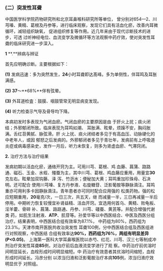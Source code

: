 ### (二）突发性耳聋 

 中国医学科学院药物研究所和北京耳鼻喉科研究所等单位，  曾分别对654—2、川芎嗪、黄精、葛根及丹参等，进行临床观察，发现它们具有活血化瘀，改善内耳微循环，减轻组织缺氧，  促进组织修复等作用。近几年来由于现代诊断技术的进步，可透 过听神经电位、血流变学及微循环等方法观察中药疗效，使对突发性耳聋的临床研究进一步深入。

  **1** **.**辨病与辨证

  首先应明确诊断。主要根据如下：  

  **(1)**    发病迅速：多为突然发生，**24**小时耳聋即达髙峰。多为单侧性，伴耳鸣及耳胀满感。

  **(2)**      **37**〜**68%**伴有弦晕。

  **(3)**      外耳道检査：鼓膜、咽鼓管常无明显病变发现。

  **(4)**      听力检查示气导及骨导均下降。

  本病初发时多表现为气闭血瘀。气闭血瘀的主要原因是由  于肝火上扰；痰火闭结；外邪郁闭所致。临床表现为耳鸣如潮、  耳胀满、眩晕，烦躁不安，胸闷胀满。舌红苔黄腻、脉弦滑。肝 火上扰、痰火闭结者多见于有高血压、动脉硬化的中老年人，或因 郁怒之后发病的。外邪郁闭者多见于青壮年，发病前有上呼吸道  炎症或病毒感染史，发作一月后，听力未恢复，则多为肾虚血瘀、气滞窍闭。  

  **2.**     治疗方法与治疗结果 

 发病初期以活血化瘀，通络开窍为主。可用川芎、葛根、鸡 血藤、菖蒲、路路通、磁石、玉金、水蛭、殭蚕为主，其中川芎、葛根、鸡血藤应重用，用量宜**30**克左右。眩晕加双钩藤、泽 泻、竹沥水；便秘加大黄；耳鸣重加珍珠母、石决明。还可配合 使用川芎嗪、复方丹参液、右旋糖苷、泛影葡胺等静脉滴注。耳鸣重亦可用利多卡因静脉滴注。青年患者亦可同时配合应用强的 松类药物。强的松应短期重用，**20**毫克/次，一日三次，共五天，继  而减量一半，三日再减量一半后停用。中期听力恢复较慢宜补肾益精、活血开窍。宜选用何首乌、黄精、败龟板、淫羊藿、骨碎 补、菖蒲、路路通、丹参、川芎、礓蚕、黄芪等。并配合增强代谢类 药，如肌生注射液、**ATP**、肌苷等。孙爱华等以中西医结合、中医及西医分组治疗。结果表明，中西医结合组有效率为87.1%， 中药组为80%，西药组为23.3%。天津市南开医脘共收治突发性 耳聋100例，分中西医结合组及西医组进行对照观察，中西医结  合组有效率达**90%，**西药组为**76%，**两组有明显差异**(P<0.05)**。 上海第一医科大学耳鼻喉医院以赤芍、红花、川芎、汉三七等制成冲剂治疗突发性耳聋**85**例，对治疗前后血液流变学进行了观  察。中药治疗前优溶时间明显延长，血栓形成时间明显缩短。中 药治疗有效患者其优溶时间缩短，血栓形成时间延长。冯彦分别 以浓当归液和泛影葡胺治疗本病**105**例，浓当归液疗效明显优于  对照组。
